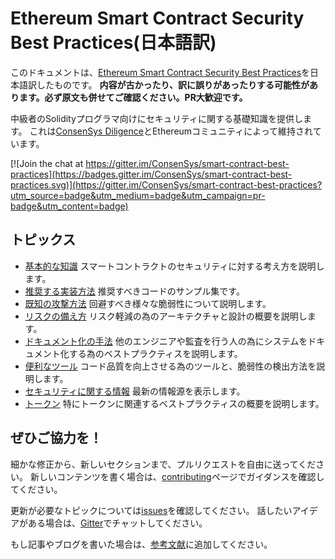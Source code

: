 # Ethereum Smart Contract Security Best Practices(日本語訳)

このドキュメントは、[Ethereum Smart Contract Security Best Practices](https://consensys.github.io/smart-contract-best-practices/)を日本語訳したものです。
**内容が古かったり、訳に誤りがあったりする可能性があります。必ず原文も併せてご確認ください。PR大歓迎です。**

中級者のSolidityプログラマ向けにセキュリティに関する基礎知識を提供します。
これは[ConsenSys Diligence](https://media.consensys.net/introducing-consensys-diligence-cf38f83948c)とEthereumコミュニティによって維持されています。

[![Join the chat at https://gitter.im/ConsenSys/smart-contract-best-practices](https://badges.gitter.im/ConsenSys/smart-contract-best-practices.svg)](https://gitter.im/ConsenSys/smart-contract-best-practices?utm_source=badge&utm_medium=badge&utm_campaign=pr-badge&utm_content=badge)

## トピックス

* [基本的な知識](./general_philosophy) スマートコントラクトのセキュリティに対する考え方を説明します。
* [推奨する実装方法](./recommendations) 推奨すべきコードのサンプル集です。
* [既知の攻撃方法](./known_attacks) 回避すべき様々な脆弱性について説明します。
* [リスクの備え方](./software_engineering) リスク軽減の為のアーキテクチャと設計の概要を説明します。
* [ドキュメント化の手法](./documentation_procedures) 他のエンジニアや監査を行う人の為にシステムをドキュメント化する為のベストプラクティスを説明します。
* [便利なツール](./security_tools) コード品質を向上させる為のツールと、脆弱性の検出方法を説明します。
* [セキュリティに関する情報](./security_notifications) 最新の情報源を表示します。
* [トークン](./tokens.md) 特にトークンに関連するベストプラクティスの概要を説明します。


## ぜひご協力を！

細かな修正から、新しいセクションまで、プルリクエストを自由に送ってください。
新しいコンテンツを書く場合は、[contributing](./about/contributing)ページでガイダンスを確認してください。

更新が必要なトピックについては[issues](https://github.com/ConsenSys/smart-contract-best-practices/issues)を確認してください。
話したいアイデアがある場合は、[Gitter](https://gitter.im/ConsenSys/smart-contract-best-practices)でチャットしてください。

もし記事やブログを書いた場合は、[参考文献](./bibliography)に追加してください。
